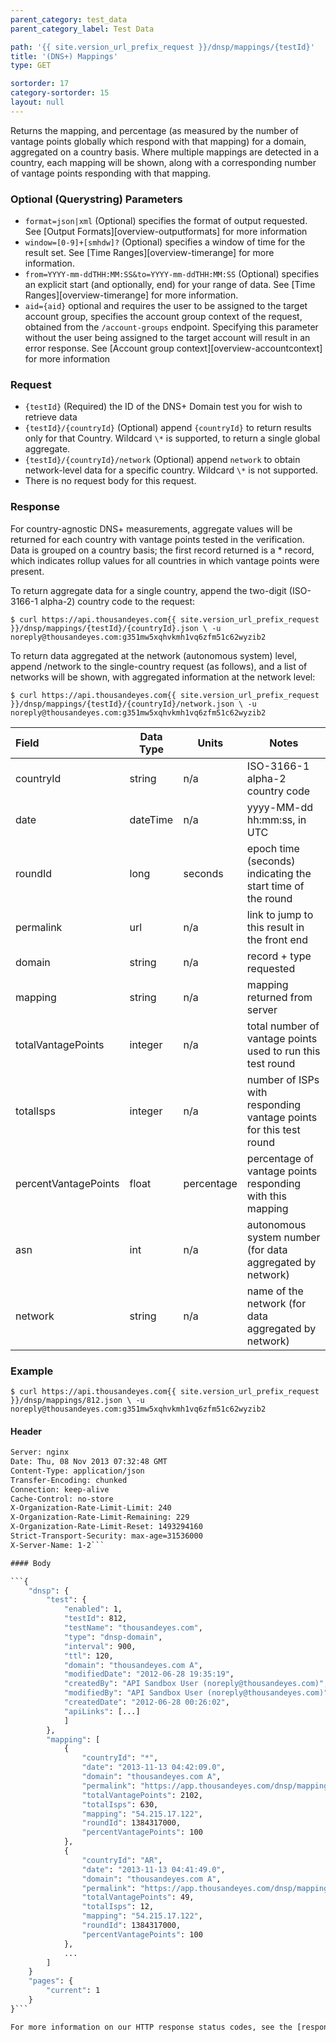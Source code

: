 ```yaml
---
parent_category: test_data
parent_category_label: Test Data

path: '{{ site.version_url_prefix_request }}/dnsp/mappings/{testId}'
title: '(DNS+) Mappings'
type: GET

sortorder: 17
category-sortorder: 15
layout: null
---
```


Returns the mapping, and percentage (as measured by the number of vantage points globally which respond with that mapping) for a domain, aggregated on a country basis.  Where multiple mappings are detected in a country, each mapping will be shown, along with a corresponding number of vantage points responding with that mapping.

### Optional (Querystring) Parameters

* `format=json|xml` (Optional) specifies the format of output requested.  See [Output Formats][overview-outputformats] for more information
* `window=[0-9]+[smhdw]?` (Optional) specifies a window of time for the result set.  See [Time Ranges][overview-timerange] for more information.
* `from=YYYY-mm-ddTHH:MM:SS&to=YYYY-mm-ddTHH:MM:SS` (Optional) specifies an explicit start (and optionally, end) for your range of data.  See [Time Ranges][overview-timerange] for more information.
* `aid={aid}` optional and requires the user to be assigned to the target account group, specifies the account group context of the request, obtained from the `/account-groups` endpoint.  Specifying this parameter without the user being assigned to the target account will result in an error response. See [Account group context][overview-accountcontext] for more information

### Request

* `{testId}` (Required) the ID of the DNS+ Domain test you for wish to retrieve data
* `{testId}/{countryId}` (Optional) append `{countryId}` to return results only for that Country.  Wildcard `\*` is supported, to return a single global aggregate.
* `{testId}/{countryId}/network` (Optional) append `network` to obtain network-level data for a specific country.  Wildcard `\*` is not supported.
* There is no request body for this request.

### Response

For country-agnostic DNS+ measurements, aggregate values will be returned for each country with vantage points tested in the verification.  Data is grouped on a country basis; the first record returned is a \* record, which indicates rollup values for all countries in which vantage points were present.

To return aggregate data for a single country, append the two-digit (ISO-3166-1 alpha-2) country code to the request:

`$ curl https://api.thousandeyes.com{{ site.version_url_prefix_request }}/dnsp/mappings/{testId}/{countryId}.json \
  -u noreply@thousandeyes.com:g351mw5xqhvkmh1vq6zfm51c62wyzib2`

To return data aggregated at the network (autonomous system) level, append /network to the single-country request (as follows), and a list of networks will be shown, with aggregated information at the network level:

`$ curl https://api.thousandeyes.com{{ site.version_url_prefix_request }}/dnsp/mappings/{testId}/{countryId}/network.json \
  -u noreply@thousandeyes.com:g351mw5xqhvkmh1vq6zfm51c62wyzib2`

Field | Data Type | Units | Notes
:------------|-------------|-------------|-------------|
countryId | string | n/a | ISO-3166-1 alpha-2 country code
date | dateTime | n/a | yyyy-MM-dd hh:mm:ss, in UTC
roundId | long | seconds | epoch time (seconds) indicating the start time of the round
permalink | url | n/a | link to jump to this result in the front end
domain | string | n/a | record + type requested
mapping | string | n/a | mapping returned from server
totalVantagePoints | integer | n/a | total number of vantage points used to run this test round
totalIsps | integer | n/a | number of ISPs with responding vantage points for this test round
percentVantagePoints | float | percentage | percentage of vantage points responding with this mapping
asn | int | n/a | autonomous system number (for data aggregated by network)
network | string | n/a | name of the network (for data aggregated by network)


### Example

`$ curl https://api.thousandeyes.com{{ site.version_url_prefix_request }}/dnsp/mappings/812.json \
  -u noreply@thousandeyes.com:g351mw5xqhvkmh1vq6zfm51c62wyzib2`

#### Header

```HTTP/1.1 200 OK
Server: nginx
Date: Thu, 08 Nov 2013 07:32:48 GMT
Content-Type: application/json
Transfer-Encoding: chunked
Connection: keep-alive
Cache-Control: no-store
X-Organization-Rate-Limit-Limit: 240
X-Organization-Rate-Limit-Remaining: 229
X-Organization-Rate-Limit-Reset: 1493294160
Strict-Transport-Security: max-age=31536000
X-Server-Name: 1-2```

#### Body

```{
    "dnsp": {
        "test": {
            "enabled": 1,
            "testId": 812,
            "testName": "thousandeyes.com",
            "type": "dnsp-domain",
            "interval": 900,
            "ttl": 120,
            "domain": "thousandeyes.com A",
            "modifiedDate": "2012-06-28 19:35:19",
            "createdBy": "API Sandbox User (noreply@thousandeyes.com)",
            "modifiedBy": "API Sandbox User (noreply@thousandeyes.com)",
            "createdDate": "2012-06-28 00:26:02",
            "apiLinks": [...]
            ]
        },
        "mapping": [
            {
                "countryId": "*",
                "date": "2013-11-13 04:42:09.0",
                "domain": "thousandeyes.com A",
                "permalink": "https://app.thousandeyes.com/dnsp/mappings?__a=75&testId=812&roundId=1384317000&countryId=&mappingData=54.215.17.122",
                "totalVantagePoints": 2102,
                "totalIsps": 630,
                "mapping": "54.215.17.122",
                "roundId": 1384317000,
                "percentVantagePoints": 100
            },
            {
                "countryId": "AR",
                "date": "2013-11-13 04:41:49.0",
                "domain": "thousandeyes.com A",
                "permalink": "https://app.thousandeyes.com/dnsp/mappings?__a=75&testId=812&roundId=1384317000&countryId=AR&mappingData=54.215.17.122",
                "totalVantagePoints": 49,
                "totalIsps": 12,
                "mapping": "54.215.17.122",
                "roundId": 1384317000,
                "percentVantagePoints": 100
            },
            ...
        ]
    }
    "pages": {
        "current": 1
    }
}```

For more information on our HTTP response status codes, see the [response status codes documentation][overview-responsestatuscodes].
